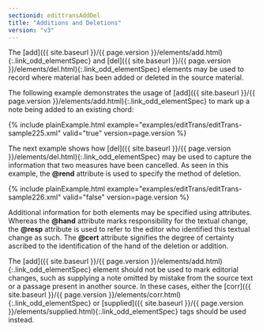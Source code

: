```yaml
---
sectionid: edittransAddDel
title: "Additions and Deletions"
version: "v3"
---
```




The [add]({{ site.baseurl }}/{{ page.version }}/elements/add.html){:.link_odd_elementSpec} and [del]({{ site.baseurl }}/{{ page.version }}/elements/del.html){:.link_odd_elementSpec} elements may be used to record
where material has been added or deleted in the source material.

The following example demonstrates the usage of [add]({{ site.baseurl }}/{{ page.version }}/elements/add.html){:.link_odd_elementSpec} to mark up a note
being added to an existing chord:

{% include plainExample.html example="examples/editTrans/editTrans-sample225.xml" valid="true" version=page.version %}


The next example shows how [del]({{ site.baseurl }}/{{ page.version }}/elements/del.html){:.link_odd_elementSpec} may be used to capture the information
that two measures have been cancelled. As seen in this example, the **@rend**
attribute is used to specify the method of deletion.

{% include plainExample.html example="examples/editTrans/editTrans-sample226.xml" valid="false" version=page.version %}


Additional information for both elements may be specified using attributes. Whereas
the
**@hand** attribute marks responsibility for the textual change, the **@resp**
attribute is used to refer to the editor who identified this textual change as such.
The
**@cert** attribute signifies the degree of certainty ascribed to the identification
of the hand of the deletion or addition.

The [add]({{ site.baseurl }}/{{ page.version }}/elements/add.html){:.link_odd_elementSpec} element should not be used to mark editorial changes, such as
supplying a note omitted by mistake from the source text or a passage present in another
source. In these cases, either the [corr]({{ site.baseurl }}/{{ page.version }}/elements/corr.html){:.link_odd_elementSpec} or [supplied]({{ site.baseurl }}/{{ page.version }}/elements/supplied.html){:.link_odd_elementSpec} tags should be used instead.

